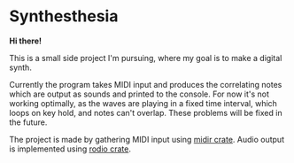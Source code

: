 # Synthesthesia

**Hi there!**

This is a small side project I'm pursuing, where my goal is to make a digital synth.

Currently the program takes MIDI input and produces the correlating notes which are output as sounds and printed to the console. For now it's not working optimally, as the waves are playing in a fixed time interval, which loops on key hold, and notes can't overlap. These problems will be fixed in the future. 

The project is made by gathering MIDI input using [midir crate](https://docs.rs/midir/latest/midir/#). Audio output is implemented using [rodio crate](https://docs.rs/rodio/latest/rodio/).
